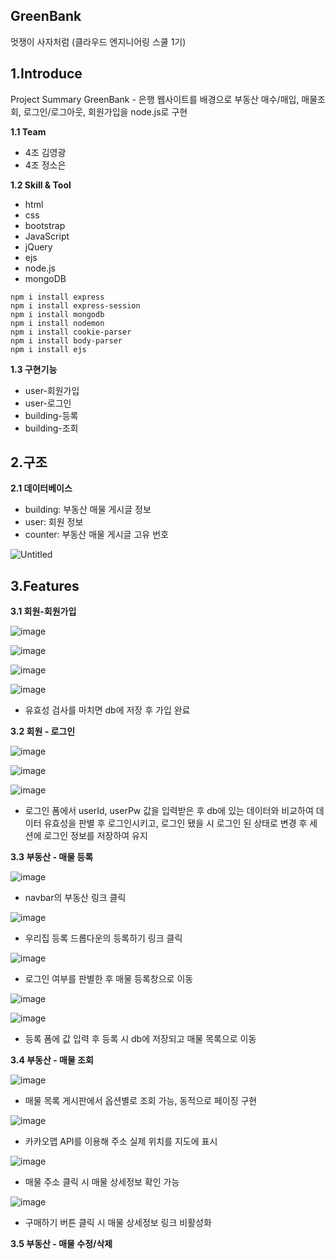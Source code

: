 GreenBank
-
멋쟁이 사자처럼 (클라우드 엔지니어링 스쿨 1기)

1.Introduce
-
Project Summary
GreenBank - 은행 웹사이트를 배경으로 부동산 매수/매입, 매물조회, 로그인/로그아웃, 회원가입을 node.js로 구현

**1.1 Team**
-  4조 김영광
-  4조 정소은

**1.2 Skill & Tool**
-  html
-  css
-  bootstrap
-  JavaScript
-  jQuery
-  ejs
-  node.js
-  mongoDB

`npm i install express`<br>
`npm i install express-session`<br>
`npm i install mongodb`<br>
`npm i install nodemon`<br>
`npm i install cookie-parser`<br>
`npm i install body-parser`<br>
`npm i install ejs`

**1.3 구현기능**
- user-회원가입
- user-로그인
- building-등록
- building-조회

2.구조
-

**2.1 데이터베이스**
- building: 부동산 매물 게시글 정보
- user: 회원 정보
- counter: 부동산 매물 게시글 고유 번호

![Untitled](https://github.com/sssoeun/realty/assets/139853314/c6351471-71b8-4a6d-b4ec-a1b8ed99487f)

3.Features
-
**3.1 회원-회원가입**

![image](https://github.com/sssoeun/realty/assets/139853314/cb246842-62ff-4f8a-9d47-c77081bbc0c3)

![image](https://github.com/sssoeun/realty/assets/139853314/49ce7b7a-642b-4821-8d3b-4e491e7937d1)

![image](https://github.com/sssoeun/realty/assets/139853314/acfdf30e-91e7-4a5e-8d04-87327fb7d0c9)

![image](https://github.com/sssoeun/realty/assets/139853314/82052c6d-2ca4-4808-845a-ea07d12989df)

-  유효성 검사를 마치면 db에 저장 후 가입 완료

**3.2 회원 - 로그인**

![image](https://github.com/sssoeun/realty/assets/139853314/f5f2a320-357f-418c-a417-f83d8e7a5fc2)

![image](https://github.com/sssoeun/realty/assets/139853314/cce9e275-eaba-4265-9b46-1ac4014cae6a)

![image](https://github.com/sssoeun/realty/assets/139853314/6a871965-937e-4fa1-ae4a-12d8bf17114a)


-  로그인 폼에서 userId, userPw 값을 입력받은 후 db에 있는 데이터와 비교하여 데이터 유효성을 판별 후 로그인시키고, 로그인 됐을 시 로그인 된 상태로 변경 후 세션에 로그인 정보를 저장하여 유지


**3.3 부동산 - 매물 등록**

![image](https://github.com/sssoeun/realty/assets/139853314/dfa29e81-1c65-454b-83cd-27c7ca8ffa42)

-  navbar의 부동산 링크 클릭

![image](https://github.com/sssoeun/realty/assets/139853314/f50c4a64-49c1-464b-95de-cf11b5649d2f)

-  우리집 등록 드롭다운의 등록하기 링크 클릭

![image](https://github.com/sssoeun/realty/assets/139853314/7623d830-cffe-4422-8549-491135a89abe)

-  로그인 여부를 판별한 후 매물 등록창으로 이동

![image](https://github.com/sssoeun/realty/assets/139853314/c8d747f8-3d31-4eb5-ab1f-a4c1840cb335)

![image](https://github.com/sssoeun/realty/assets/139853314/36a4c551-4eb6-463c-856e-5a42d83af46c)


- 등록 폼에 값 입력 후 등록 시 db에 저장되고 매물 목록으로 이동


**3.4 부동산 - 매물 조회**

![image](https://github.com/sssoeun/realty/assets/139853314/fa7ccd35-751e-429b-acc3-537c1f480c7b)

-  매물 목록 게시판에서 옵션별로 조회 가능, 동적으로 페이징 구현

![image](https://github.com/sssoeun/realty/assets/139853314/88e82203-707a-4562-a159-4412dd38bfb1)

-  카카오맵 API를 이용해 주소 실제 위치를 지도에 표시

![image](https://github.com/sssoeun/realty/assets/139853314/8a620f13-e9d5-4e44-b214-6123be13ecea)

-  매물 주소 클릭 시 매물 상세정보 확인 가능

![image](https://github.com/sssoeun/realty/assets/139853314/5df83897-0b69-46e3-8999-9cd2f8a42b22)

-  구매하기 버튼 클릭 시 매물 상세정보 링크 비활성화

**3.5 부동산 - 매물 수정/삭제**
